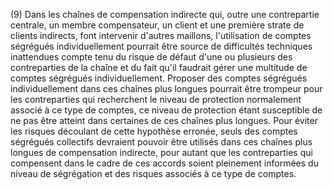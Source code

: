 (9) Dans les chaînes de compensation indirecte qui, outre une contrepartie centrale, un membre compensateur, un client et une première strate de clients indirects, font intervenir d'autres maillons, l'utilisation de comptes ségrégués individuellement pourrait être source de difficultés techniques inattendues compte tenu du risque de défaut d'une ou plusieurs des contreparties de la chaîne et du fait qu'il faudrait gérer une multitude de comptes ségrégués individuellement. Proposer des comptes ségrégués individuellement dans ces chaînes plus longues pourrait être trompeur pour les contreparties qui recherchent le niveau de protection normalement associé à ce type de comptes, ce niveau de protection étant susceptible de ne pas être atteint dans certaines de ces chaînes plus longues. Pour éviter les risques découlant de cette hypothèse erronée, seuls des comptes ségrégués collectifs devraient pouvoir être utilisés dans ces chaînes plus longues de compensation indirecte, pour autant que les contreparties qui compensent dans le cadre de ces accords soient pleinement informées du niveau de ségrégation et des risques associés à ce type de comptes.